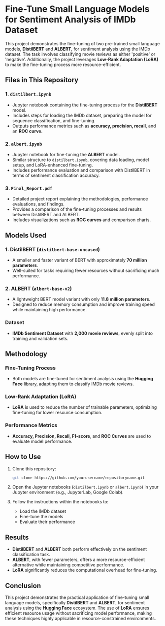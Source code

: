 # Fine-Tune Small Language Models for Sentiment Analysis of IMDb Dataset

This project demonstrates the fine-tuning of two pre-trained small language models, **DistilBERT** and **ALBERT**, for sentiment analysis using the IMDb dataset. The task involves classifying movie reviews as either 'positive' or 'negative'. Additionally, the project leverages **Low-Rank Adaptation (LoRA)** to make the fine-tuning process more resource-efficient.

## Files in This Repository

### 1. `distilbert.ipynb`
- Jupyter notebook containing the fine-tuning process for the **DistilBERT** model.
- Includes steps for loading the IMDb dataset, preparing the model for sequence classification, and fine-tuning.
- Outputs performance metrics such as **accuracy, precision, recall**, and an **ROC curve**.

### 2. `albert.ipynb`
- Jupyter notebook for fine-tuning the **ALBERT** model.
- Similar structure to `distilbert.ipynb`, covering data loading, model setup, and LoRA-enhanced fine-tuning.
- Includes performance evaluation and comparison with DistilBERT in terms of sentiment classification accuracy.

### 3. `Final_Report.pdf`
- Detailed project report explaining the methodologies, performance evaluations, and findings.
- Provides a comparison of the fine-tuning processes and results between DistilBERT and ALBERT.
- Includes visualizations such as **ROC curves** and comparison charts.

## Models Used

### 1. **DistilBERT** (`distilbert-base-uncased`)
- A smaller and faster variant of BERT with approximately **70 million parameters**.
- Well-suited for tasks requiring fewer resources without sacrificing much performance.

### 2. **ALBERT** (`albert-base-v2`)
- A lightweight BERT model variant with only **11.8 million parameters**.
- Designed to reduce memory consumption and improve training speed while maintaining high performance.

### Dataset
- **IMDb Sentiment Dataset** with **2,000 movie reviews**, evenly split into training and validation sets.

## Methodology

### Fine-Tuning Process
- Both models are fine-tuned for sentiment analysis using the **Hugging Face** library, adapting them to classify IMDb movie reviews.

### Low-Rank Adaptation (LoRA)
- **LoRA** is used to reduce the number of trainable parameters, optimizing fine-tuning for lower resource consumption.

### Performance Metrics
- **Accuracy, Precision, Recall, F1-score**, and **ROC Curves** are used to evaluate model performance.

## How to Use

1. Clone this repository:
   ```bash
   git clone https://github.com/yourusername/repositoryname.git

2. Open the Jupyter notebooks (`distilbert.ipynb` or `albert.ipynb`) in your Jupyter environment (e.g., JupyterLab, Google Colab).

3. Follow the instructions within the notebooks to:
   - Load the IMDb dataset
   - Fine-tune the models
   - Evaluate their performance

## Results

- **DistilBERT** and **ALBERT** both perform effectively on the sentiment classification task.
- **ALBERT**, with fewer parameters, offers a more resource-efficient alternative while maintaining competitive performance.
- **LoRA** significantly reduces the computational overhead for fine-tuning.

## Conclusion

This project demonstrates the practical application of fine-tuning small language models, specifically **DistilBERT** and **ALBERT**, for sentiment analysis using the **Hugging Face** ecosystem. The use of **LoRA** ensures efficient resource usage without sacrificing model performance, making these techniques highly applicable in resource-constrained environments.

